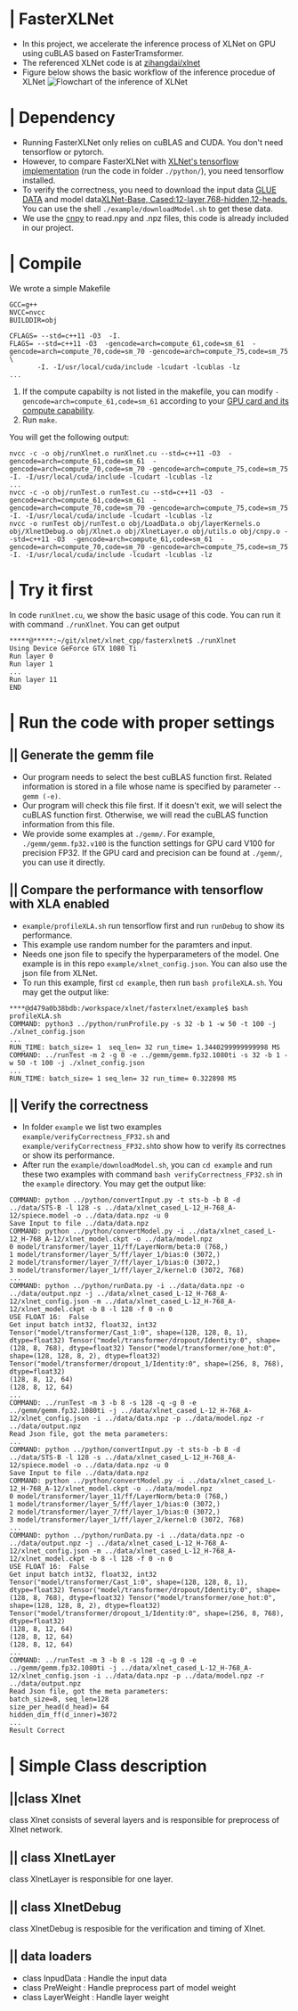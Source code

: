 # | FasterXLNet

- In this project, we accelerate the inference process of XLNet on GPU using cuBLAS based on FasterTramsformer.    
- The referenced XLNet code is at [zihangdai/xlnet](https://github.com/zihangdai/xlnet/)    
- Figure below shows the basic workflow of the inference procedue of XLNet
![Flowchart of the inference of XLNet](img/flowChartXLNet.jpg)

# | Dependency
- Running FasterXLNet only relies on cuBLAS and CUDA. You don't need tensorflow or pytorch. 
- However, to compare FasterXLNet with [XLNet's tensorflow implementation](https://github.com/zihangdai/xlnet/) (run the code in folder `./python/`), you need tensorflow installed.
- To verify the correctness, you need to download the input data [GLUE DATA](https://gluebenchmark.com/tasks) and model data[XLNet-Base, Cased:12-layer,768-hidden,12-heads.](https://storage.googleapis.com/xlnet/released_models/cased_L-12_H-768_A-12.zip)
You can use the shell  `./example/downloadModel.sh` to get these data.
- We use the [cnpy](https://github.com/rogersce/cnpy) to read.npy and .npz files, this code is already included in our project.

# | Compile
We wrote a simple Makefile
```
GCC=g++
NVCC=nvcc
BUILDDIR=obj

CFLAGS= --std=c++11 -O3  -I.
FLAGS= --std=c++11 -O3  -gencode=arch=compute_61,code=sm_61  -gencode=arch=compute_70,code=sm_70 -gencode=arch=compute_75,code=sm_75 \
	   -I. -I/usr/local/cuda/include -lcudart -lcublas -lz
...
```
1. If the compute capabilty is not listed in the makefile, you can modify `-gencode=arch=compute_61,code=sm_61` according to your [GPU card and its compute capability](https://developer.nvidia.com/cuda-gpus). 
2. Run `make`. 

You will get the following output: 
```
nvcc -c -o obj/runXlnet.o runXlnet.cu --std=c++11 -O3  -gencode=arch=compute_61,code=sm_61  -gencode=arch=compute_70,code=sm_70 -gencode=arch=compute_75,code=sm_75 -I. -I/usr/local/cuda/include -lcudart -lcublas -lz
...
nvcc -c -o obj/runTest.o runTest.cu --std=c++11 -O3  -gencode=arch=compute_61,code=sm_61  -gencode=arch=compute_70,code=sm_70 -gencode=arch=compute_75,code=sm_75 -I. -I/usr/local/cuda/include -lcudart -lcublas -lz
nvcc -o runTest obj/runTest.o obj/LoadData.o obj/layerKernels.o obj/XlnetDebug.o obj/Xlnet.o obj/XlnetLayer.o obj/utils.o obj/cnpy.o --std=c++11 -O3  -gencode=arch=compute_61,code=sm_61  -gencode=arch=compute_70,code=sm_70 -gencode=arch=compute_75,code=sm_75 -I. -I/usr/local/cuda/include -lcudart -lcublas -lz
```
# | Try it first 
In code `runXlnet.cu`, we show the basic usage of this code. You can run it with command `./runXlnet`. 
You can get output
```
*****@*****:~/git/xlnet/xlnet_cpp/fasterxlnet$ ./runXlnet 
Using Device GeForce GTX 1080 Ti
Run layer 0
Run layer 1
...
Run layer 11
END
```
# | Run the code with proper settings
## || Generate the gemm file
- Our program needs to select the best cuBLAS function first. Related information is stored in a file whose name is specified by parameter `--gemm (-e)`. 
- Our program will check this file first. If it doesn't exit, we will select the cuBLAS function first. Otherwise, we will read the cuBLAS function information from this file.
- We provide some examples at `./gemm/`. For example, `./gemm/gemm.fp32.v100` is the function settings for GPU card V100 for precision FP32. If the GPU card and precision can be found at `./gemm/`, you can use it directly.

## || Compare the performance with tensorflow with XLA enabled
- `example/profileXLA.sh` run tensorflow first and run `runDebug` to show its performance.
-  This example use random number for the paramters and input. 
-  Needs one json file to specify the hyperparameters of the model. One example is in this repo `example/xlnet_config.json`. You can also use the json file from XLNet.
-  To run this example, first `cd example`, then run `bash profileXLA.sh`. You may get the output like:
```
****@d479a0b38bdb:/workspace/xlnet/fasterxlnet/example$ bash profileXLA.sh 
COMMAND: python3 ../python/runProfile.py -s 32 -b 1 -w 50 -t 100 -j ./xlnet_config.json
...
RUN_TIME: batch_size= 1  seq_len= 32 run_time= 1.3440299999999998 MS
COMMAND: ../runTest -m 2 -g 0 -e ../gemm/gemm.fp32.1080ti -s 32 -b 1 -w 50 -t 100 -j ./xlnet_config.json
...
RUN_TIME: batch_size= 1 seq_len= 32 run_time= 0.322898 MS
```

## || Verify the correctness
- In folder `example` we list two examples `example/verifyCorrectness_FP32.sh` and `example/verifyCorrectness_FP32.sh`to show how to verify its correctnes or show its performance.
- After run the `example/downloadModel.sh`, you can `cd example` and run these two examples with command `bash verifyCorrectness_FP32.sh` in the `example` directory. You may get the output like:
```
COMMAND: python ../python/convertInput.py -t sts-b -b 8 -d ../data/STS-B -l 128 -s ../data/xlnet_cased_L-12_H-768_A-12/spiece.model -o ../data/data.npz -u 0
Save Input to file ../data/data.npz
COMMAND: python ../python/convertModel.py -i ../data/xlnet_cased_L-12_H-768_A-12/xlnet_model.ckpt -o ../data/model.npz
0 model/transformer/layer_11/ff/LayerNorm/beta:0 (768,)
1 model/transformer/layer_5/ff/layer_1/bias:0 (3072,)
2 model/transformer/layer_7/ff/layer_1/bias:0 (3072,)
3 model/transformer/layer_1/ff/layer_2/kernel:0 (3072, 768)
...
COMMAND: python ../python/runData.py -i ../data/data.npz -o ../data/output.npz -j ../data/xlnet_cased_L-12_H-768_A-12/xlnet_config.json -m ../data/xlnet_cased_L-12_H-768_A-12/xlnet_model.ckpt -b 8 -l 128 -f 0 -n 0
USE FLOAT 16:  False
Get input batch int32, float32, int32
Tensor("model/transformer/Cast_1:0", shape=(128, 128, 8, 1), dtype=float32) Tensor("model/transformer/dropout/Identity:0", shape=(128, 8, 768), dtype=float32) Tensor("model/transformer/one_hot:0", shape=(128, 128, 8, 2), dtype=float32) Tensor("model/transformer/dropout_1/Identity:0", shape=(256, 8, 768), dtype=float32)
(128, 8, 12, 64)
(128, 8, 12, 64)
...
COMMAND: ../runTest -m 3 -b 8 -s 128 -q -g 0 -e ../gemm/gemm.fp32.1080ti -j ../data/xlnet_cased_L-12_H-768_A-12/xlnet_config.json -i ../data/data.npz -p ../data/model.npz -r ../data/output.npz
Read Json file, got the meta parameters:
...
COMMAND: python ../python/convertInput.py -t sts-b -b 8 -d ../data/STS-B -l 128 -s ../data/xlnet_cased_L-12_H-768_A-12/spiece.model -o ../data/data.npz -u 0
Save Input to file ../data/data.npz
COMMAND: python ../python/convertModel.py -i ../data/xlnet_cased_L-12_H-768_A-12/xlnet_model.ckpt -o ../data/model.npz
0 model/transformer/layer_11/ff/LayerNorm/beta:0 (768,)
1 model/transformer/layer_5/ff/layer_1/bias:0 (3072,)
2 model/transformer/layer_7/ff/layer_1/bias:0 (3072,)
3 model/transformer/layer_1/ff/layer_2/kernel:0 (3072, 768)
...
COMMAND: python ../python/runData.py -i ../data/data.npz -o ../data/output.npz -j ../data/xlnet_cased_L-12_H-768_A-12/xlnet_config.json -m ../data/xlnet_cased_L-12_H-768_A-12/xlnet_model.ckpt -b 8 -l 128 -f 0 -n 0
USE FLOAT 16:  False
Get input batch int32, float32, int32
Tensor("model/transformer/Cast_1:0", shape=(128, 128, 8, 1), dtype=float32) Tensor("model/transformer/dropout/Identity:0", shape=(128, 8, 768), dtype=float32) Tensor("model/transformer/one_hot:0", shape=(128, 128, 8, 2), dtype=float32) Tensor("model/transformer/dropout_1/Identity:0", shape=(256, 8, 768), dtype=float32)
(128, 8, 12, 64)
(128, 8, 12, 64)
(128, 8, 12, 64)
...
COMMAND: ../runTest -m 3 -b 8 -s 128 -q -g 0 -e ../gemm/gemm.fp32.1080ti -j ../data/xlnet_cased_L-12_H-768_A-12/xlnet_config.json -i ../data/data.npz -p ../data/model.npz -r ../data/output.npz
Read Json file, got the meta parameters:
batch_size=8, seq_len=128
size_per_head(d_head)= 64
hidden_dim_ff(d_inner)=3072
...
Result Correct
```

# | Simple Class description
## ||class Xlnet
class Xlnet consists of several layers and is responsible for preprocess of Xlnet network.
## || class XlnetLayer
class XlnetLayer is responsible for one layer.
## || class XlnetDebug
class XlnetDebug is resposible for the verification and timing of Xlnet.
## || data loaders
- class InpudData : Handle the input data
- class PreWeight : Handle preprocess part of model weight
- class LayerWeight : Handle layer weight
